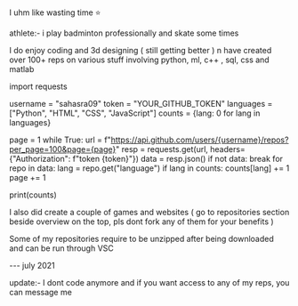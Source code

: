 I uhm like wasting time ⭐

athlete:- i play badminton professionally and skate some times 

 I do enjoy coding and 3d designing ( still getting better ) n have created over 100+ reps on various stuff involving python, ml, c++ , sql, css and matlab 

import requests

username = "sahasra09"
token = "YOUR_GITHUB_TOKEN"
languages = ["Python", "HTML", "CSS", "JavaScript"]
counts = {lang: 0 for lang in languages}

page = 1
while True:
    url = f"https://api.github.com/users/{username}/repos?per_page=100&page={page}"
    resp = requests.get(url, headers={"Authorization": f"token {token}"})
    data = resp.json()
    if not data:
        break
    for repo in data:
        lang = repo.get("language")
        if lang in counts:
            counts[lang] += 1
    page += 1

print(counts)

I also did create a couple of games and websites ( go to repositories section beside overview on the top, pls dont fork any of them for your benefits )

 Some of my repositories require to be unzipped after being downloaded and can be run through VSC 
 
 

--- july 2021

update:- I dont code anymore and if you want access to any of my reps, you can message me
